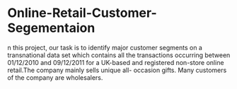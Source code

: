 # Online-Retail-Customer-Segementaion

n this project, our task is to identify major customer segments on a transnational data set which contains all the transactions occurring between 01/12/2010 and 09/12/2011 for a UK-based and registered non-store online retail.The company mainly sells unique all- occasion gifts. Many customers of the company are wholesalers.
